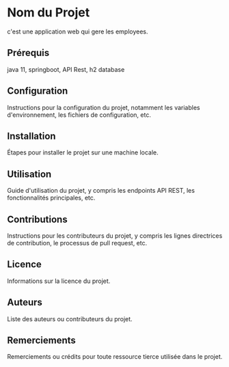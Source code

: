 # Nom du Projet

c'est une application web qui gere les employees.

## Prérequis

java 11, springboot, API Rest, h2 database
## Configuration

Instructions pour la configuration du projet, notamment les variables d'environnement, les fichiers de configuration, etc.

## Installation

Étapes pour installer le projet sur une machine locale.

## Utilisation

Guide d'utilisation du projet, y compris les endpoints API REST, les fonctionnalités principales, etc.

## Contributions

Instructions pour les contributeurs du projet, y compris les lignes directrices de contribution, le processus de pull request, etc.

## Licence

Informations sur la licence du projet.

## Auteurs

Liste des auteurs ou contributeurs du projet.

## Remerciements

Remerciements ou crédits pour toute ressource tierce utilisée dans le projet.

